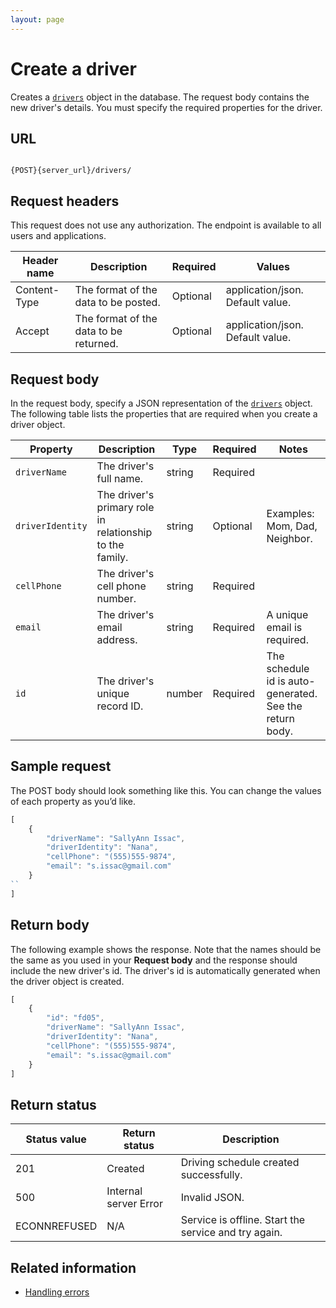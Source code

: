 ```yaml
---
layout: page
---
```


# Create a driver

Creates a [`drivers`](drivers) object in the database.
The request body contains the new driver's details.
You must specify the required properties for the driver.

## URL

```shell

{POST}{server_url}/drivers/
```

## Request headers

This request does not use any authorization. The endpoint is available to all users and applications.

| Header name | Description | Required | Values |
| -------------- | ------ | ------------ |------------ |
| Content-Type | The format of the data to be posted. | Optional | application/json. Default value.  |
| Accept | The format of the data to be returned. | Optional | application/json. Default value. |

## Request body

In the request body, specify a JSON representation of the [`drivers`](drivers) object. The following table lists the properties that are required when you create a driver object.

| Property | Description | Type | Required | Notes |
| -------------- | ------ | ------------ |------------ |------------ |
| `driverName` | The driver's full name. | string | Required |  |
| `driverIdentity` | The driver's primary role in relationship to the family. | string | Optional |Examples: Mom, Dad, Neighbor.  |
| `cellPhone` | The driver's cell phone number. | string | Required |  |
| `email` | The driver's email address. | string | Required | A unique email is required. |
| `id` | The driver's unique record ID. | number | Required | The schedule id is auto-generated. See the return body. |

## Sample request

The POST body should look something like this. You can change the values of each property as you’d like.

```js
[
    {
        "driverName": "SallyAnn Issac",
        "driverIdentity": "Nana",
        "cellPhone": "(555)555-9874",
        "email": "s.issac@gmail.com"
    }
``
]
```

## Return body

The following example shows the response. Note that the names should be the same as you used in your **Request body** and the response should include the new driver's id. The driver's id is automatically generated when the driver object is created.

```js
[
    {
        "id": "fd05",
        "driverName": "SallyAnn Issac",
        "driverIdentity": "Nana",
        "cellPhone": "(555)555-9874",
        "email": "s.issac@gmail.com"
    }
]
```

## Return status

| Status value | Return status | Description |
| ------------- | ----------- | ----------- |
| 201 | Created | Driving schedule created successfully. |
| 500 | Internal server Error | Invalid JSON. |
| ECONNREFUSED | N/A | Service is offline. Start the service and try again. |

## Related information

* [Handling errors](handling-errors.md)
